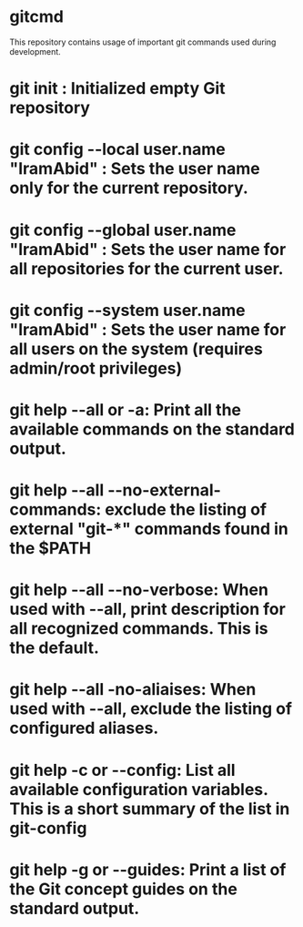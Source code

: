 # gitcmd
This repository contains usage of important git commands used during development.

# git init : Initialized empty Git repository 

# git config --local user.name "IramAbid" : Sets the user name only for the current repository. 

# git config --global user.name "IramAbid" : Sets the user name for all repositories for the current user. 

# git config --system user.name "IramAbid" : Sets the user name for all users on the system (requires admin/root privileges)

# git help --all or -a: Print all the available commands on the standard output.

# git help --all --no-external-commands: exclude the listing of external "git-*" commands found in the $PATH

# git help --all --no-verbose: When used with --all, print description for all recognized commands. This is the default.

# git help --all -no-aliaises: When used with --all, exclude the listing of configured aliases.

# git help -c or --config: List all available configuration variables. This is a short summary of the list in git-config

# git help -g or --guides: Print a list of the Git concept guides on the standard output.
